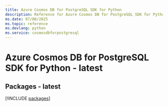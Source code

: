 ```yaml
---
title: Azure Cosmos DB for PostgreSQL SDK for Python
description: Reference for Azure Cosmos DB for PostgreSQL SDK for Python
ms.date: 07/08/2025
ms.topic: reference
ms.devlang: python
ms.service: cosmosdbforpostgresql
---
```

# Azure Cosmos DB for PostgreSQL SDK for Python - latest
## Packages - latest
[!INCLUDE [packages](cosmos-db-for-postgresql-index.md)]